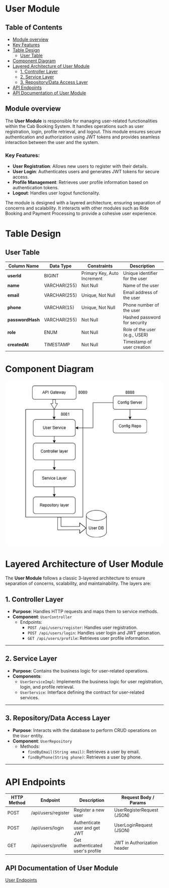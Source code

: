 # User Module 
## Table of Contents
- [Module overview](#module-overview)
- [Key Features](#key-features)
- [Table Design](#table-design)
  - [User Table](#user-table)
- [Component Diagram](#component-diagram)
- [Layered Architecture of User Module](#layered-architecture-of-user-module)
  - [1. Controller Layer](#1-controller-layer)
  - [2. Service Layer](#2-service-layer)
  - [3. Repository/Data Access Layer](#3-repositorydata-access-layer)
- [API Endpoints](#api-endpoints)
- [API Documentation of User Module](#api-documentation-of-user-module)
  

## Module overview 
The **User Module** is responsible for managing user-related functionalities within the Cab Booking System. It handles operations such as user registration, login, profile retrieval, and logout. This module ensures secure authentication and authorization using JWT tokens and provides seamless interaction between the user and the system.

### Key Features:
- **User Registration**: Allows new users to register with their details.
- **User Login**: Authenticates users and generates JWT tokens for secure access.
- **Profile Management**: Retrieves user profile information based on authentication tokens.
- **Logout**: Handles user logout functionality.

The module is designed with a layered architecture, ensuring separation of concerns and scalability. It interacts with other modules such as Ride Booking and Payment Processing to provide a cohesive user experience.

# Table Design

## User Table
| Column Name     | Data Type         | Constraints                  | Description                     |
|-----------------|-------------------|------------------------------|---------------------------------|
| **userId**      | BIGINT            | Primary Key, Auto Increment  | Unique identifier for the user |
| **name**        | VARCHAR(255)      | Not Null                     | Name of the user               |
| **email**       | VARCHAR(255)      | Unique, Not Null             | Email address of the user      |
| **phone**       | VARCHAR(15)       | Unique, Not Null             | Phone number of the user       |
| **passwordHash**| VARCHAR(255)      | Not Null                     | Hashed password for security   |
| **role**        | ENUM              | Not Null                     | Role of the user (e.g., USER)  |
| **createdAt**   | TIMESTAMP         | Not Null                     | Timestamp of user creation     |


# Component Diagram

![User component diagram](component/user.png)

# Layered Architecture of User Module

The **User Module** follows a classic 3-layered architecture to ensure separation of concerns, scalability, and maintainability. The layers are:

## 1. Controller Layer
- **Purpose**: Handles HTTP requests and maps them to service methods.
- **Component**: `UserController`
  - Endpoints:
    - `POST /api/users/register`: Handles user registration.
    - `POST /api/users/login`: Handles user login and JWT generation.
    - `GET /api/users/profile`: Retrieves user profile information.

---

## 2. Service Layer
- **Purpose**: Contains the business logic for user-related operations.
- **Components**:
  - `UserServiceImpl`: Implements the business logic for user registration, login, and profile retrieval.
  - `UserService`: Interface defining the contract for user-related services.

---

## 3. Repository/Data Access Layer
- **Purpose**: Interacts with the database to perform CRUD operations on the `User` entity.
- **Component**: `UserRepository`
  - Methods:
    - `findByEmail(String email)`: Retrieves a user by email.
    - `findByPhone(String phone)`: Retrieves a user by phone.

---
# API Endpoints

| HTTP Method | Endpoint                | Description                        | Request Body / Params         |
|-------------|------------------------|------------------------------------|------------------------------|
| POST        | /api/users/register    | Register a new user                | UserRegisterRequest (JSON)    |
| POST        | /api/users/login       | Authenticate user and get JWT      | UserLoginRequest (JSON)       |
| GET         | /api/users/profile     | Get authenticated user's profile   | JWT in Authorization header   |


## API Documentation of User Module

 [User Endpoints](../API_documentation/User.md)
